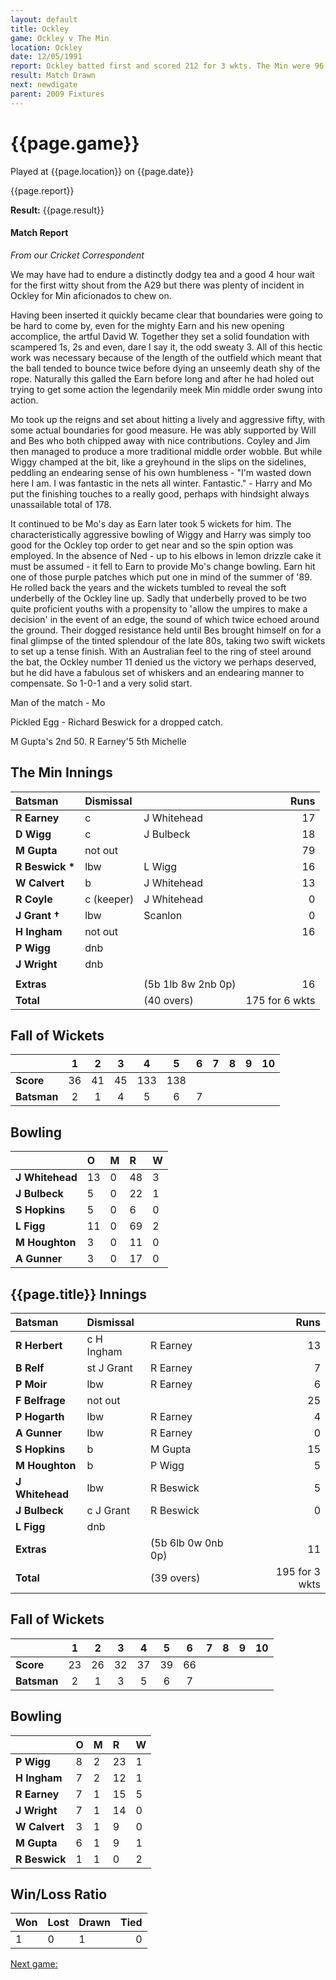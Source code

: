 ```yaml
---
layout: default
title: Ockley
game: Ockley v The Min
location: Ockley
date: 12/05/1991
report: Ockley batted first and scored 212 for 3 wkts. The Min were 96 for 6 wkts when time ran out
result: Match Drawn
next: newdigate
parent: 2009 Fixtures
---
```


# {{page.game}}

Played at {{page.location}} on {{page.date}}

{{page.report}}

**Result:** {{page.result}}

#### Match Report

*From our Cricket Correspondent*

We may have had to endure a distinctly dodgy tea and a good 4 hour wait for the first witty shout from the A29 but there was plenty of incident in Ockley for Min aficionados to chew on.

Having been inserted it quickly became clear that boundaries were going to be hard to come by, even for the mighty Earn and his new opening accomplice, the artful David W. Together they set a solid foundation with scampered 1s, 2s and even, dare I say it, the odd sweaty 3. All of this hectic work was necessary because of the length of the outfield which meant that the ball tended to bounce twice before dying an unseemly death shy of the rope. Naturally this galled the Earn before long and after he had holed out trying to get some action the legendarily meek Min middle order swung into action.

Mo took up the reigns and set about hitting a lively and aggressive fifty, with some actual boundaries for good measure. He was ably supported by Will and Bes who both chipped away with nice contributions. Coyley and Jim then managed to produce a more traditional middle order wobble. But while Wiggy champed at the bit, like a greyhound in the slips on the sidelines, peddling an endearing sense of his own humbleness - "I'm wasted down here I am. I was fantastic in the nets all winter. Fantastic." - Harry and Mo put the finishing touches to a really good, perhaps with hindsight always unassailable total of 178.

It continued to be Mo's day as Earn later took 5 wickets for him. The characteristically aggressive bowling of Wiggy and Harry was simply too good for the Ockley top order to get near and so the spin option was employed. In the absence of Ned - up to his elbows in lemon drizzle cake it must be assumed - it fell to Earn to provide Mo's change bowling. Earn hit one of those purple patches which put one in mind of the summer of '89. He rolled back the years and the wickets tumbled to reveal the soft underbelly of the Ockley line up. Sadly that underbelly proved to be two quite proficient youths with a propensity to 'allow the umpires to make a decision' in the event of an edge, the sound of which twice echoed around the ground. Their dogged resistance held until Bes brought himself on for a final glimpse of the tinted splendour of the late 80s, taking two swift wickets to set up a tense finish. With an Australian feel to the ring of steel around the bat, the Ockley number 11 denied us the victory we perhaps deserved, but he did have a fabulous set of whiskers and an endearing manner to compensate. So 1-0-1 and a very solid start.

Man of the match - Mo

Pickled Egg - Richard Beswick for a dropped catch.

M Gupta's 2nd 50. R Earney'5 5th Michelle

## The Min Innings

| Batsman | Dismissal |  | Runs |
|:---|:---|---|---:|
| **R Earney** | c | J Whitehead | 17 |
| **D Wigg** | c | J Bulbeck | 18 |
| **M Gupta** | not out |  | 79 |
| **R Beswick &#42;** | lbw | L Wigg | 16 |
| **W Calvert** | b | J Whitehead | 13 |
| **R Coyle** | c (keeper) | J Whitehead | 0 |
| **J Grant &#8224;** | lbw | Scanlon | 0 |
| **H Ingham** | not out |  | 16 |
| **P Wigg** | dnb |  |  |
| **J Wright** | dnb |  |  |
|  |  |  |  |
| **Extras** | | (5b 1lb 8w 2nb 0p) | 16 |
| **Total** | | (40 overs) | 175 for 6 wkts |

## Fall of Wickets

| | 1 | 2 | 3 | 4 | 5 | 6 | 7 | 8 | 9 | 10 |
|---|:---:|:---:|:---:|:---:|:---:|:---:|:---:|:---:|:---:|:---:|
| **Score** | 36 | 41 | 45 | 133 | 138 |  |  |  |  |  |
| **Batsman** | 2 | 1 | 4 | 5 | 6 | 7 |  |  |  |  |

## Bowling

| | O | M | R | W |
|---|:---|:---|:---|:---|
| **J Whitehead** | 13 | 0 | 48 | 3 |
| **J Bulbeck** | 5 | 0 | 22 | 1 |
| **S Hopkins** | 5 | 0 | 6 | 0 |
| **L Figg** | 11 | 0 | 69 | 2 |
| **M Houghton** | 3 | 0 | 11 | 0 |
| **A Gunner** | 3 | 0 | 17 | 0 |

## {{page.title}} Innings

| Batsman | Dismissal |  | Runs |
|:---|:---|---|---:|
| **R Herbert** | c H Ingham | R Earney | 13 |
| **B Relf** | st J Grant | R Earney | 7 |
| **P Moir** | lbw | R Earney | 6 |
| **F Belfrage** | not out |  | 25 |
| **P Hogarth** | lbw | R Earney | 4 |
| **A Gunner** | lbw | R Earney  | 0 |
| **S Hopkins** | b | M Gupta | 15 |
| **M Houghton** | b | P Wigg | 5 |
| **J Whitehead** | lbw | R Beswick | 5 |
| **J Bulbeck** | c J Grant | R Beswick | 0 |
| **L Figg** | dnb |  |  |
| **Extras** | | (5b 6lb 0w 0nb 0p) | 11 |
| **Total** | | (39 overs) | 195 for 3 wkts |

## Fall of Wickets

| | 1 | 2 | 3 | 4 | 5 | 6 | 7 | 8 | 9 | 10 |
|---|:---:|:---:|:---:|:---:|:---:|:---:|:---:|:---:|:---:|:---:|
| **Score** | 23 | 26 | 32 | 37 | 39 | 66 |  |  |  |  |
| **Batsman** | 2 | 1 | 3 | 5 | 6 | 7 |  |  |  |  |

## Bowling

| | O | M | R | W |
|---|:---|:---|:---|:---|
| **P Wigg** | 8 | 2 | 23 | 1 |
| **H Ingham** | 7 | 2 | 12 | 1 |
| **R Earney** | 7 | 1 | 15 | 5 |
| **J Wright** | 7 | 1 | 14 | 0 |
| **W Calvert** | 3 | 1 | 9 | 0 |
| **M Gupta** | 6 | 1 | 9 | 1 |
| **R Beswick** | 1 | 1 | 0 | 2 |

## Win/Loss Ratio

| Won | Lost | Drawn | Tied |
|:---|:---|:---|---:|
| 1 | 0 | 1 | 0 |

[Next game:]({{page.next}})
